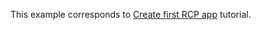 This example corresponds to [Create first RCP app](../../../../wiki/Create-first-RCP-app) tutorial.
